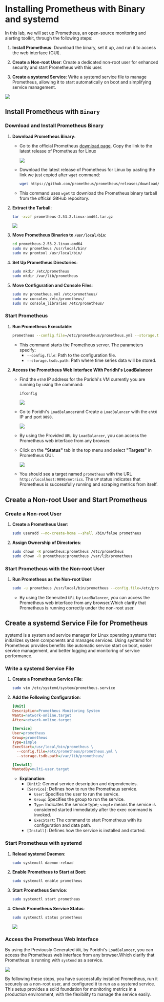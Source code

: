 # Installing Prometheus with Binary and systemd

In this lab, we will set up Prometheus, an open-source monitoring and alerting toolkit, through the following steps:

1. **Install Prometheus**: Download the binary, set it up, and run it to access the web interface (GUI).

2. **Create a Non-root User**: Create a dedicated non-root user for enhanced security and start Prometheus with this user.

3. **Create a systemd Service**: Write a systemd service file to manage Prometheus, allowing it to start automatically on boot and simplifying service management.

![](https://raw.githubusercontent.com/poridhiEng/poridhi-labs/4eb26939f981054bcdeb8c8f4ab05857fb5cca70/Poridhi%20Labs/Observability%20and%20Monitoring/Prometheus%20Labs/Lab%2003/images/logo.svg)

## Install Prometheus with `Binary` 

### Download and Install Prometheus Binary

1. **Download Prometheus Binary:**
   - Go to the official Prometheus [download page](https://prometheus.io/download/). Copy the link to the latest release of Prometheus for Linux

      ![](https://github.com/poridhiEng/poridhi-labs/blob/main/Poridhi%20Labs/Observability%20and%20Monitoring/Prometheus%20Labs/Lab%2003/images/new-1.png?raw=true)
      
   - Download the latest release of Prometheus for Linux by pasting the link we just copied after `wget` command:
     ```bash
     wget https://github.com/prometheus/prometheus/releases/download/v2.53.2/prometheus-2.53.2.linux-amd64.tar.gz
     ```

   - This command uses `wget` to download the Prometheus binary tarball from the official GitHub repository. 

2. **Extract the Tarball**:

     ```bash
     tar -xvzf prometheus-2.53.2.linux-amd64.tar.gz
     ```
     ![](https://github.com/poridhiEng/poridhi-labs/blob/main/Poridhi%20Labs/Observability%20and%20Monitoring/Prometheus%20Labs/Lab%2003/images/new-3.png?raw=true)


3. **Move Prometheus Binaries to `/usr/local/bin`**:
   ```bash
   cd prometheus-2.53.2.linux-amd64
   sudo mv prometheus /usr/local/bin/
   sudo mv promtool /usr/local/bin/
   ```

4. **Set Up Prometheus Directories**:
   ```bash
   sudo mkdir /etc/prometheus
   sudo mkdir /var/lib/prometheus
   ```
5. **Move Configuration and Console Files**:
   ```bash
   sudo mv prometheus.yml /etc/prometheus/
   sudo mv consoles /etc/prometheus/
   sudo mv console_libraries /etc/prometheus/
   ```

### Start Prometheus

1. **Run Prometheus Executable**:
   ```bash
   prometheus --config.file=/etc/prometheus/prometheus.yml --storage.tsdb.path=/var/lib/prometheus/
   ```

    - This command starts the Prometheus server. The parameters specify:
       - `--config.file`: Path to the configuration file.
       - `--storage.tsdb.path`: Path where time series data will be stored.


2. **Access the Prometheus Web Interface With Poridhi's LoadBalancer**

   - Find the `eth0` IP address for the Poridhi's VM currently you are running by using the command:

      ```bash
      ifconfig
      ```
      ![](https://github.com/poridhiEng/poridhi-labs/blob/main/Poridhi%20Labs/Observability%20and%20Monitoring/Prometheus%20Labs/Lab%2003/images/new-10.png?raw=true)
    
   - Go to Poridhi's `LoadBalancer`and Create a `LoadBalancer` with the `eht0` IP and port `9090`.

      ![](https://github.com/poridhiEng/poridhi-labs/blob/main/Poridhi%20Labs/Observability%20and%20Monitoring/Prometheus%20Labs/Lab%2003/images/new-11.png?raw=true)

    - By using the Provided `URL` by `LoadBalancer`, you can access the Prometheus web interface from any browser.

    -  Click on the **"Status"** tab in the top menu and select **"Targets"** in Prometheus GUI.

       ![](https://github.com/poridhiEng/poridhi-labs/blob/main/Poridhi%20Labs/Observability%20and%20Monitoring/Prometheus%20Labs/Lab%2003/images/new-5.png?raw=true)
   -  You should see a target named `prometheus` with the URL 
      `http://localhost:9090/metrics`. The 
      `UP` status indicates that Prometheus 
      is successfully running and scraping metrics from itself.


## Create a Non-root User and Start Prometheus

### Create a Non-root User

1. **Create a Prometheus User**:
   ```bash
   sudo useradd --no-create-home --shell /bin/false prometheus
   ```

2. **Assign Ownership of Directories**:
   ```bash
   sudo chown -R prometheus:prometheus /etc/prometheus
   sudo chown -R prometheus:prometheus /var/lib/prometheus
   ```
### Start Prometheus with the Non-root User

1. **Run Prometheus as the Non-root User**
   ```bash
   sudo -u prometheus /usr/local/bin/prometheus --config.file=/etc/prometheus/prometheus.yml --storage.tsdb.path=/var/lib/prometheus/
   ```
   - By using the Generated `URL` by `LoadBalancer`, you can access the Prometheus web interface from any browser.Which clarify that Prometheus is running correctly under the non-root user.
## Create a systemd Service File for Prometheus

systemd is a system and service manager for Linux operating systems that initializes system components and manages services. Using systemd for Prometheus provides benefits like automatic service start on boot, easier service management, and better logging and monitoring of service performance.

### Write a systemd Service File

1. **Create a Prometheus Service File**:
   ```bash
   sudo vim /etc/systemd/system/prometheus.service
   ```

2. **Add the Following Configuration**:
   ```ini
   [Unit]
   Description=Prometheus Monitoring System
   Wants=network-online.target
   After=network-online.target

   [Service]
   User=prometheus
   Group=prometheus
   Type=simple
   ExecStart=/usr/local/bin/prometheus \
     --config.file=/etc/prometheus/prometheus.yml \
     --storage.tsdb.path=/var/lib/prometheus/

   [Install]
   WantedBy=multi-user.target
   ```
   - **Explanation**: 
     - `[Unit]`: General service description and dependencies.
     - `[Service]`: Defines how to run the Prometheus service.
       - `User`: Specifies the user to run the service.
       - `Group`: Specifies the group to run the service.
       - `Type`: Indicates the service type; `simple` means the service is considered started immediately after the exec command is invoked.
       - `ExecStart`: The command to start Prometheus with its configuration and data path.
     - `[Install]`: Defines how the service is installed and started.

### Start Prometheus with systemd

1. **Reload systemd Daemon**:
   ```bash
   sudo systemctl daemon-reload
   ```

2. **Enable Prometheus to Start at Boot**:

   ```bash
   sudo systemctl enable prometheus
   ```

3. **Start Prometheus Service**:
   ```bash
   sudo systemctl start prometheus
   ```

4. **Check Prometheus Service Status**:
   ```bash
   sudo systemctl status prometheus
   ```

     ![](https://github.com/poridhiEng/poridhi-labs/blob/main/Poridhi%20Labs/Observability%20and%20Monitoring/Prometheus%20Labs/Lab%2003/images/new-9.png?raw=true)

### Access the Prometheus Web Interface 

By using the Previously Generated `URL` by Poridhi's `LoadBalancer`, you can access the Prometheus web interface from any browser.Which clarify that Prometheus is running with `systemd` as a service.

![](https://github.com/poridhiEng/poridhi-labs/blob/main/Poridhi%20Labs/Observability%20and%20Monitoring/Prometheus%20Labs/Lab%2003/images/new-8.png?raw=true)


By following these steps, you have successfully installed Prometheus, run it securely as a non-root user, and configured it to run as a systemd service. This setup provides a solid foundation for monitoring metrics in a production environment, with the flexibility to manage the service easily.


